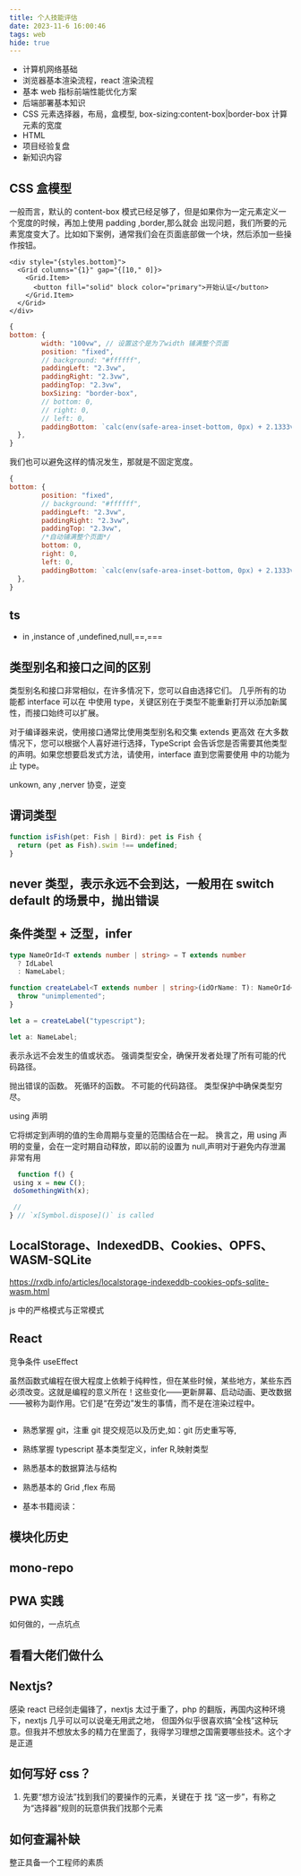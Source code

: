 ```yaml
---
title: 个人技能评估
date: 2023-11-6 16:00:46
tags: web
hide: true
---
```


- 计算机网络基础
- 浏览器基本渲染流程，react 渲染流程
- 基本 web 指标前端性能优化方案
- 后端部署基本知识
- CSS
  元素选择器，布局，盒模型, box-sizing:content-box|border-box 计算元素的宽度
- HTML
- 项目经验复盘
- 新知识内容

## CSS 盒模型

一般而言，默认的 content-box 模式已经足够了，但是如果你为一定元素定义一个宽度的时候，再加上使用 padding ,border,那么就会
出现问题，我们所要的元素宽度变大了。比如如下案例，通常我们会在页面底部做一个块，然后添加一些操作按钮。

```tsx
<div style="{styles.bottom}">
  <Grid columns="{1}" gap="{[10," 0]}>
    <Grid.Item>
      <button fill="solid" block color="primary">开始认证</button>
    </Grid.Item>
  </Grid>
</div>
```

```js
{
bottom: {
        width: "100vw", // 设置这个是为了width 铺满整个页面
        position: "fixed",
        // background: "#ffffff",
        paddingLeft: "2.3vw",
        paddingRight: "2.3vw",
        paddingTop: "2.3vw",
        boxSizing: "border-box",
        // bottom: 0,
        // right: 0,
        // left: 0,
        paddingBottom: `calc(env(safe-area-inset-bottom, 0px) + 2.1333vw)`,
  },
}


```

我们也可以避免这样的情况发生，那就是不固定宽度。

```js
{
bottom: {
        position: "fixed",
        // background: "#ffffff",
        paddingLeft: "2.3vw",
        paddingRight: "2.3vw",
        paddingTop: "2.3vw",
        /*自动铺满整个页面*/
        bottom: 0,
        right: 0,
        left: 0,
        paddingBottom: `calc(env(safe-area-inset-bottom, 0px) + 2.1333vw)`,
  },
}

```

## ts

- in ,instance of ,undefined,null,==,===

## 类型别名和接口之间的区别

类型别名和接口非常相似，在许多情况下，您可以自由选择它们。 几乎所有的功能都 interface 可以在 中使用 type，关键区别在于类型不能重新打开以添加新属性，而接口始终可以扩展。

对于编译器来说，使用接口通常比使用类型别名和交集 extends 更高效
在大多数情况下，您可以根据个人喜好进行选择，TypeScript 会告诉您是否需要其他类型的声明。如果您想要启发式方法，请使用，interface 直到您需要使用 中的功能为止 type。

unkown, any ,nerver 协变，逆变

## 谓词类型

```ts
function isFish(pet: Fish | Bird): pet is Fish {
  return (pet as Fish).swim !== undefined;
}
```

## never 类型，表示永远不会到达，一般用在 switch default 的场景中，抛出错误

## 条件类型 + 泛型，infer

```ts
type NameOrId<T extends number | string> = T extends number
  ? IdLabel
  : NameLabel;

function createLabel<T extends number | string>(idOrName: T): NameOrId<T> {
  throw "unimplemented";
}

let a = createLabel("typescript");

let a: NameLabel;
```

表示永远不会发生的值或状态。
强调类型安全，确保开发者处理了所有可能的代码路径。

抛出错误的函数。
死循环的函数。
不可能的代码路径。
类型保护中确保类型穷尽。

using 声明

它将绑定到声明的值的生命周期与变量的范围结合在一起。
换言之，用 using 声明的变量，会在一定时期自动释放，即以前的设置为 null,声明对于避免内存泄漏非常有用

```ts
  function f() {
 using x = new C();
 doSomethingWith(x);

 //
} // `x[Symbol.dispose]()` is called

```

## LocalStorage、IndexedDB、Cookies、OPFS、WASM-SQLite

https://rxdb.info/articles/localstorage-indexeddb-cookies-opfs-sqlite-wasm.html

js 中的严格模式与正常模式

## React

竞争条件 useEffect

虽然函数式编程在很大程度上依赖于纯粹性，但在某些时候，某些地方，某些东西必须改变。这就是编程的意义所在！这些变化——更新屏幕、启动动画、更改数据——被称为副作用。它们是“在旁边”发生的事情，而不是在渲染过程中。

```

```

- 熟悉掌握 git，注重 git 提交规范以及历史,如：git 历史重写等,
- 熟练掌握 typescript 基本类型定义，infer R,映射类型
- 熟悉基本的数据算法与结构
- 熟悉基本的 Grid ,flex 布局

- 基本书籍阅读：

## 模块化历史

## mono-repo

## PWA 实践

如何做的，一点坑点

## 看看大佬们做什么

## Nextjs?

感染 react 已经剑走偏锋了，nextjs 太过于重了，php 的翻版，再国内这种环境下，nextjs 几乎可以可以说毫无用武之地，
但国外似乎很喜欢搞“全栈”这种玩意。但我并不想放太多的精力在里面了，我得学习理想之国需要哪些技术。这个才是正道

## 如何写好 css？

1.  先要“想方设法”找到我们的要操作的元素，关键在于 找 “这一步”，有称之为“选择器”规则的玩意供我们找那个元素

## 如何查漏补缺

整正具备一个工程师的素质
